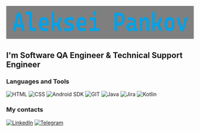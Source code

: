 [![Header](https://github.com/AlexPankov7/AlexPankov7/blob/main/assets/Untitled.png)](https://www.linkedin.com/in/alex-pankov/)

## I'm Software QA Engineer & Technical Support Engineer 

### Languages and Tools

![HTML](https://img.shields.io/badge/-HTML-090909?style=for-the-badge&logo=HTML5&logoColor=47C5FB)
![CSS](https://img.shields.io/badge/-CSS-090909?style=for-the-badge&logo=CSS3&logoColor=097CDB)
![Android SDK](https://img.shields.io/badge/-Android_SDK-090909?style=for-the-badge&logo=android&logoColor=F8C52C)
![GIT](https://img.shields.io/badge/-GIT-090909?style=for-the-badge&logo=GIT&logoColor=F88C00)
![Java](https://img.shields.io/badge/-Java-090909?style=for-the-badge&logo=Java&logoColor=E9D54D)
![Jira](https://img.shields.io/badge/-JIRA-090909?style=for-the-badge&logo=jira&logoColor=E5D3FF)
![Kotlin](https://img.shields.io/badge/-Kotlin-090909?style=for-the-badge&logo=Kotlin&logoColor=6296CC)

### My contacts

[![LinkedIn](https://img.shields.io/badge/-Linkedin-090909?style=for-the-badge&logo=LinkedIn&logoColor=E9D54D)](https://www.linkedin.com/in/alex-pankov/)
[![Telegram](https://img.shields.io/badge/-Telegram-090909?style=for-the-badge&logo=telegram&logoColor=E5D3FF)](https://t.me/alekseiP7)

